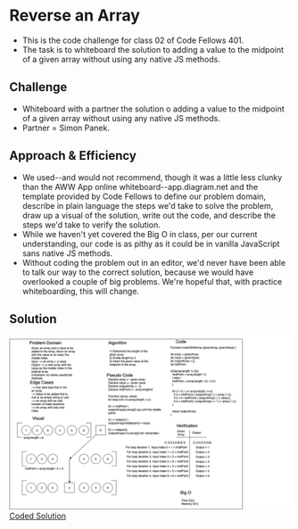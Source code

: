 # Reverse an Array

- This is the code challenge for class 02 of Code Fellows 401.
- The task is to whiteboard the solution to adding a value to the midpoint of a given array without using any native JS methods.

## Challenge

- Whiteboard with a partner the solution o adding a value to the midpoint of a given array without using any native JS methods.
- Partner = Simon Panek.

## Approach & Efficiency

- We used--and would not recommend, though it was a little less clunky than the AWW App online whiteboard--app.diagram.net and the template provided by Code Fellows to define our problem domain, describe in plain language the steps we'd take to solve the problem, draw up a visual of the solution, write out the code, and describe the steps we'd take to verify the solution.
- While we haven't yet covered the Big O in class, per our current understanding, our code is as pithy as it could be in vanilla JavaScript sans native JS methods.
- Without coding the problem out in an editor, we'd never have been able to talk our way to the correct solution, because we would have overlooked a couple of big problems. We're hopeful that, with practice whiteboarding, this will change.

## Solution

![Whiteboard](../assets/array-shift.png)
[Coded Solution](array-shift.js)

